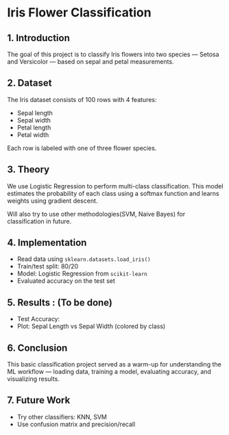 # Iris Flower Classification

## 1. Introduction
The goal of this project is to classify Iris flowers into two species — Setosa and Versicolor — based on sepal and petal measurements.

## 2. Dataset
The Iris dataset consists of 100 rows with 4 features:
- Sepal length
- Sepal width
- Petal length
- Petal width

Each row is labeled with one of three flower species.

## 3. Theory
We use Logistic Regression to perform multi-class classification. This model estimates the probability of each class using a softmax function and learns weights using gradient descent. 

Will also try to use other methodologies(SVM, Naive Bayes) for classification in future.

## 4. Implementation
- Read data using `sklearn.datasets.load_iris()`
- Train/test split: 80/20
- Model: Logistic Regression from `scikit-learn`
- Evaluated accuracy on the test set

## 5. Results : (To be done)
- Test Accuracy:
- Plot: Sepal Length vs Sepal Width (colored by class)

## 6. Conclusion
This basic classification project served as a warm-up for understanding the ML workflow — loading data, training a model, evaluating accuracy, and visualizing results.

## 7. Future Work
- Try other classifiers: KNN, SVM
- Use confusion matrix and precision/recall

